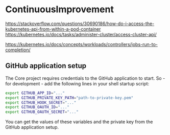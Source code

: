 # ContinuousImprovement

https://stackoverflow.com/questions/30690186/how-do-i-access-the-kubernetes-api-from-within-a-pod-container
https://kubernetes.io/docs/tasks/administer-cluster/access-cluster-api/

https://kubernetes.io/docs/concepts/workloads/controllers/jobs-run-to-completion/

## GitHub application setup
The Core project requires credentials to the GitHub application to start. So - for development - add the following lines in your shell startup script:
```bash
export GITHUB_APP_ID="..."
export GITHUB_PRIVATE_KEY_PATH="path-to-private-key.pem"
export GITHUB_HOOK_SECRET="..."
export GITHUB_OAUTH_ID="..."
export GITHUB_OAUTH_SECRET="..."
```
You can get the values of these variables and the private key from the GitHub application setup.
